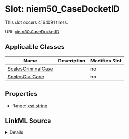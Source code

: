 

# Slot: niem50_CaseDocketID




This slot occurs 4164091 times.


URI: [niem50:CaseDocketID](http://release.niem.gov/niem/niem-core/5.0/CaseDocketID)



<!-- no inheritance hierarchy -->





## Applicable Classes

| Name | Description | Modifies Slot |
| --- | --- | --- |
| [ScalesCriminalCase](../classes/ScalesCriminalCase.md) |  |  no  |
| [ScalesCivilCase](../classes/ScalesCivilCase.md) |  |  no  |







## Properties

* Range: [xsd:string](http://www.w3.org/2001/XMLSchema#string)







## LinkML Source

<details>

```yaml
name: niem50_CaseDocketID
from_schema: okns:scales-kg
rank: 1000
slot_uri: niem50:CaseDocketID
alias: niem50_CaseDocketID
domain_of:
- scales_CivilCase
- scales_CriminalCase
range: string

```
</details>